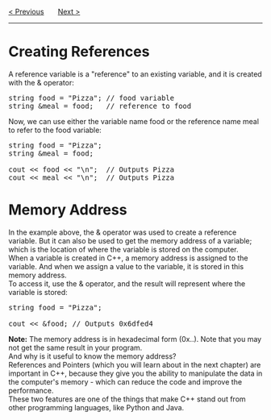 <a href="/Structures.md">&lt; Previous</a>
&nbsp;&nbsp;&nbsp;&nbsp;&nbsp;
<a href="/Pointers/Create.md">Next &gt;</a>
<hr>
<h1>Creating References</h1>
A reference variable is a "reference" to an existing variable, and it is created with the & operator:
<pre>
string food = "Pizza"; // food variable
string &amp;meal = food;   // reference to food
</pre>
Now, we can use either the variable name food or the reference name meal to refer to the food variable:
<pre>
string food = "Pizza";
string &amp;meal = food;<br>
cout &lt;&lt; food &lt;&lt; "\n";  // Outputs Pizza
cout &lt;&lt; meal &lt;&lt; "\n";  // Outputs Pizza
</pre>
<h1>Memory Address</h1>
In the example above, the & operator was used to create a reference variable. But it can also be used to get the memory address of a variable; which is the location of where the variable is stored on the computer.
<br>
When a variable is created in C++, a memory address is assigned to the variable. And when we assign a value to the variable, it is stored in this memory address.
<br>
To access it, use the & operator, and the result will represent where the variable is stored:
<pre>
string food = "Pizza";<br>
cout << &amp;food; // Outputs 0x6dfed4
</pre>
<b>Note:</b> The memory address is in hexadecimal form (0x..). Note that you may not get the same result in your program.
<br>
And why is it useful to know the memory address?
<br>
References and Pointers (which you will learn about in the next chapter) are important in C++, because they give you the ability to manipulate the data in the computer's memory - which can reduce the code and improve the performance.
<br>
These two features are one of the things that make C++ stand out from other programming languages, like Python and Java.
